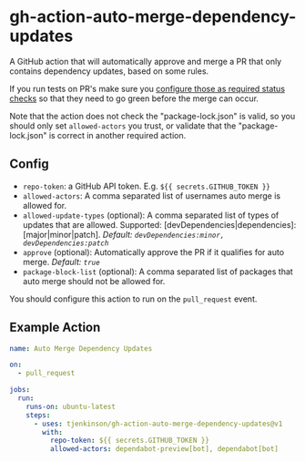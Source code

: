 # gh-action-auto-merge-dependency-updates

A GitHub action that will automatically approve and merge a PR that only contains dependency updates, based on some rules.

If you run tests on PR's make sure you [configure those as required status checks](https://docs.github.com/en/github/administering-a-repository/enabling-required-status-checks) so that they need to go green before the merge can occur.

Note that the action does not check the "package-lock.json" is valid, so you should only set `allowed-actors` you trust, or validate that the "package-lock.json" is correct in another required action.

## Config

- `repo-token`: a GitHub API token. E.g. `${{ secrets.GITHUB_TOKEN }}`
- `allowed-actors`: A comma separated list of usernames auto merge is allowed for.
- `allowed-update-types` (optional): A comma separated list of types of updates that are allowed. Supported: [devDependencies|dependencies]:[major|minor|patch]. _Default: `devDependencies:minor, devDependencies:patch`_
- `approve` (optional): Automatically approve the PR if it qualifies for auto merge. _Default: `true`_
- `package-block-list` (optional): A comma separated list of packages that auto merge should not be allowed for.

You should configure this action to run on the `pull_request` event.

## Example Action

```yaml
name: Auto Merge Dependency Updates

on:
  - pull_request

jobs:
  run:
    runs-on: ubuntu-latest
    steps:
      - uses: tjenkinson/gh-action-auto-merge-dependency-updates@v1
        with:
          repo-token: ${{ secrets.GITHUB_TOKEN }}
          allowed-actors: dependabot-preview[bot], dependabot[bot]
```
